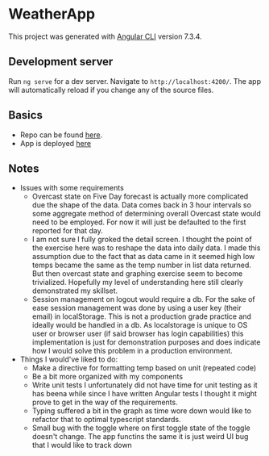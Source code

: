# WeatherApp

This project was generated with [Angular CLI](https://github.com/angular/angular-cli) version 7.3.4.

## Development server

Run `ng serve` for a dev server. Navigate to `http://localhost:4200/`. The app will automatically reload if you change any of the source files.

## Basics

* Repo can be found [here](https://github.com/mikedklein/OpenWeather-Angular).
* App is deployed [here](https://romantic-goldstine-452832.netlify.com)

## Notes

*  Issues with some requirements
   *  Overcast state on Five Day forecast is actually more complicated due the shape of the data. Data comes back in 3 hour intervals so some aggregate method of determining overall Overcast state would need to be employed. For now it will just be defaulted to the first reported for that day.
   *  I am not sure I fully groked the detail screen. I thought the point of the exercise here was to reshape the data into daily data. I made this assumption due to the fact that as data came in it seemed high low temps became the same as the temp number in list data returned. But then overcast state and graphing exercise seem to become trivialized. Hopefully my level of understanding here  still clearly demonstrated my skillset.
   *  Session management on logout would require a db. For the sake of ease session management was done by using a user key (their email) in localStorage. This is not a production grade practice and ideally would be handled in a db. As localstorage is unique to OS user or browser user (if said browser has login capabilities) this implementation is just for demonstration purposes and does indicate how I would solve this problem in a production environment.
* Things I would've liked to do:
  * Make a directive for formatting temp based on unit (repeated code)
  * Be a bit more organized with my components
  * Write unit tests I unfortunately did not have time for unit testing as it has beena while since I have written Angular tests I thought it might prove to get in the way of the requirements.
  * Typing suffered a bit in the graph as time wore down would like to refactor that to optimal typescript standards.
  * Small bug with the toggle where on first toggle state of the toggle doesn't change. The app functins the same it is just weird UI bug that I would like to track down
